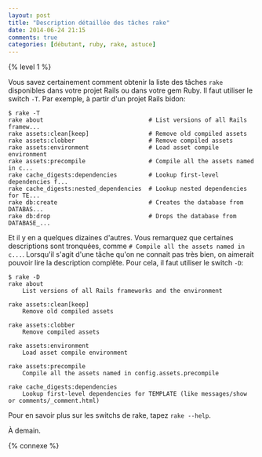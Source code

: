 ```yaml
---
layout: post
title: "Description détaillée des tâches rake"
date: 2014-06-24 21:15
comments: true
categories: [débutant, ruby, rake, astuce]
---
```


{% level 1 %}

Vous savez certainement comment obtenir la liste des tâches `rake` disponibles
dans votre projet Rails ou dans votre gem Ruby. Il faut utiliser le switch
`-T`. Par exemple, à partir d'un projet Rails bidon:

    $ rake -T
    rake about                              # List versions of all Rails framew...
    rake assets:clean[keep]                 # Remove old compiled assets
    rake assets:clobber                     # Remove compiled assets
    rake assets:environment                 # Load asset compile environment
    rake assets:precompile                  # Compile all the assets named in c...
    rake cache_digests:dependencies         # Lookup first-level dependencies f...
    rake cache_digests:nested_dependencies  # Lookup nested dependencies for TE...
    rake db:create                          # Creates the database from DATABAS...
    rake db:drop                            # Drops the database from DATABASE_...

<!-- more -->

Et il y en a quelques dizaines d'autres. Vous remarquez que certaines descriptions sont
tronquées, comme `# Compile all the assets named in c...`. Lorsqu'il s'agit d'une
tâche qu'on ne connait pas très bien, on aimerait pouvoir lire la description
complête. Pour cela, il faut utiliser le switch `-D`:

    $ rake -D
    rake about
        List versions of all Rails frameworks and the environment

    rake assets:clean[keep]
        Remove old compiled assets

    rake assets:clobber
        Remove compiled assets

    rake assets:environment
        Load asset compile environment

    rake assets:precompile
        Compile all the assets named in config.assets.precompile

    rake cache_digests:dependencies
        Lookup first-level dependencies for TEMPLATE (like messages/show or comments/_comment.html)

Pour en savoir plus sur les switchs de rake, tapez `rake --help`.

<script id='fb33k8u'>(function(i){var f,s=document.getElementById(i);f=document.createElement('iframe');f.src='//api.flattr.com/button/view/?uid=lkdjiin&url='+encodeURIComponent(document.URL);f.title='Flattr';f.height=62;f.width=55;f.style.borderWidth=0;s.parentNode.insertBefore(f,s);})('fb33k8u');</script>

À demain.

{% connexe %}
